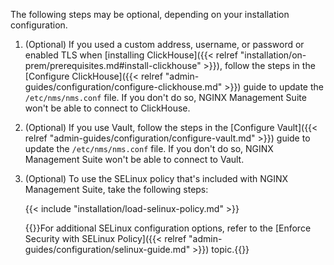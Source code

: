 The following steps may be optional, depending on your installation configuration.

1. (Optional) If you used a custom address, username, or password or enabled TLS when [installing ClickHouse]({{< relref "installation/on-prem/prerequisites.md#install-clickhouse" >}}), follow the steps in the [Configure ClickHouse]({{< relref "admin-guides/configuration/configure-clickhouse.md" >}}) guide to update the `/etc/nms/nms.conf` file. If you don't do so, NGINX Management Suite won't be able to connect to ClickHouse.

1. (Optional) If you use Vault, follow the steps in the [Configure Vault]({{< relref "admin-guides/configuration/configure-vault.md" >}}) guide to update the `/etc/nms/nms.conf` file. If you don't do so, NGINX Management Suite won't be able to connect to Vault.

1. (Optional) To use the SELinux policy that's included with NGINX Management Suite, take the following steps:

   {{< include "installation/load-selinux-policy.md" >}}

   {{<see-also>}}For additional SELinux configuration options, refer to the [Enforce Security with SELinux Policy]({{< relref "admin-guides/configuration/selinux-guide.md" >}}) topic.{{</see-also>}}

<!-- Do not remove. Keep this code at the bottom of the include -->
<!-- DOCS-1030 -->